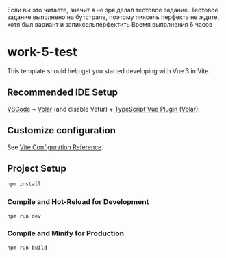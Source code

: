 Если вы это читаете, значит я не зря делал тестовое задание.
Тестовое задание выполнено на бутстрапе, поэтому пиксель перфекта не ждите, хотя был вариант и запиксельперфектить
Время выполнения 6 часов

# work-5-test

This template should help get you started developing with Vue 3 in Vite.

## Recommended IDE Setup

[VSCode](https://code.visualstudio.com/) + [Volar](https://marketplace.visualstudio.com/items?itemName=Vue.volar) (and
disable
Vetur) + [TypeScript Vue Plugin (Volar)](https://marketplace.visualstudio.com/items?itemName=Vue.vscode-typescript-vue-plugin).

## Customize configuration

See [Vite Configuration Reference](https://vitejs.dev/config/).

## Project Setup

```sh
npm install
```

### Compile and Hot-Reload for Development

```sh
npm run dev
```

### Compile and Minify for Production

```sh
npm run build
```
